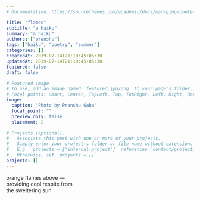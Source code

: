 ```yaml
---
# Documentation: https://sourcethemes.com/academic/docs/managing-content/

title: "flames"
subtitle: "a haiku"
summary: "a haiku"
authors: ["pranshu"]
tags: ["haiku", "poetry", "summer"]
categories: []
createdAt: 2019-07-14T21:19:45+05:30
updatedAt: 2019-07-14T21:19:45+05:30
featured: false
draft: false

# Featured image
# To use, add an image named `featured.jpg/png` to your page's folder.
# Focal points: Smart, Center, TopLeft, Top, TopRight, Left, Right, BottomLeft, Bottom, BottomRight.
image:
  caption: "Photo by Pranshu Gaba"
  focal_point: ""
  preview_only: false
  placement: 2

# Projects (optional).
#   Associate this post with one or more of your projects.
#   Simply enter your project's folder or file name without extension.
#   E.g. `projects = ["internal-project"]` references `content/project/deep-learning/index.md`.
#   Otherwise, set `projects = []`.
projects: []
---
```


orange flames above —  
providing cool respite from  
the sweltering sun  
